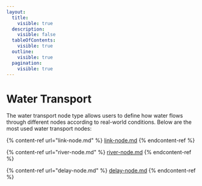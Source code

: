 ```yaml
---
layout:
  title:
    visible: true
  description:
    visible: false
  tableOfContents:
    visible: true
  outline:
    visible: true
  pagination:
    visible: true
---
```


# Water Transport

The water transport node type allows users to define how water flows through different nodes according to real-world conditions. Below are the most used water transport nodes:

{% content-ref url="link-node.md" %}
[link-node.md](link-node.md)
{% endcontent-ref %}

{% content-ref url="river-node.md" %}
[river-node.md](river-node.md)
{% endcontent-ref %}

{% content-ref url="delay-node.md" %}
[delay-node.md](delay-node.md)
{% endcontent-ref %}
